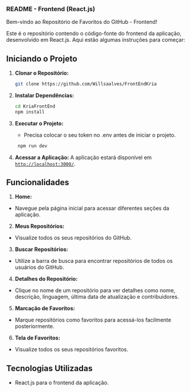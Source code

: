 ### README - Frontend (React.js)

Bem-vindo ao Repositório de Favoritos do GitHub - Frontend!

Este é o repositório contendo o código-fonte do frontend da aplicação, desenvolvido em React.js. Aqui estão algumas instruções para começar:

## Iniciando o Projeto

1. **Clonar o Repositório:**
    ```bash
    git clone https://github.com/Willsaalves/FrontEndKria
    ```
2. **Instalar Dependências:**
    ```bash
    cd KriaFrontEnd
    npm install
    ```
3. **Executar o Projeto:**
   
   - Precisa colocar o seu token no .env antes de iniciar o projeto.
   ```bash
    npm run dev
    ```

5. **Acessar a Aplicação:**
A aplicação estará disponível em [`http://localhost:3000/`](http://localhost:3000/).

## Funcionalidades

1. **Home:**
- Navegue pela página inicial para acessar diferentes seções da aplicação.

2. **Meus Repositórios:**
- Visualize todos os seus repositórios do GitHub.

3. **Buscar Repositórios:**
- Utilize a barra de busca para encontrar repositórios de todos os usuários do GitHub.

4. **Detalhes do Repositório:**
- Clique no nome de um repositório para ver detalhes como nome, descrição, linguagem, última data de atualização e contribuidores.

5. **Marcação de Favoritos:**
- Marque repositórios como favoritos para acessá-los facilmente posteriormente.

6. **Tela de Favoritos:**
- Visualize todos os seus repositórios favoritos.

## Tecnologias Utilizadas

- React.js para o frontend da aplicação.





